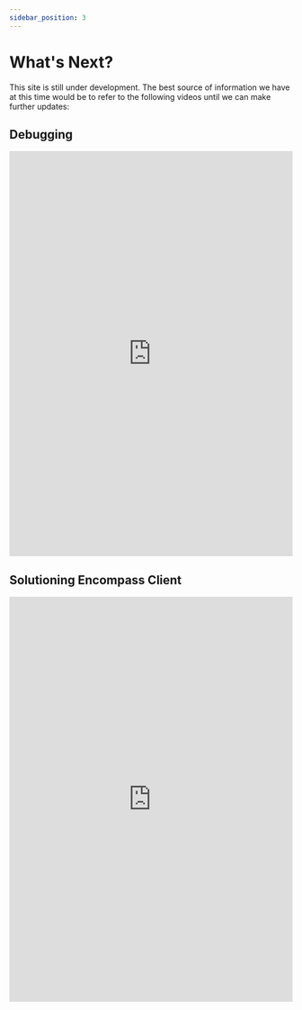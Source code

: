 ```yaml
---
sidebar_position: 3
---
```


# What's Next?

This site is still under development. The best source of information we have at this time would be to refer to the following videos until we can make further updates:

## Debugging

<iframe width="100%" height="720" src="https://www.youtube.com/embed/4k5jkDpJVz0" title="Debugging 1" frameborder="0" allowfullscreen></iframe>

## Solutioning Encompass Client

<iframe width="100%" height="720" src="https://www.youtube.com/embed/eDwdoq3rKOc" title="Solutioning Encompass Client" frameborder="0" allowfullscreen></iframe>
